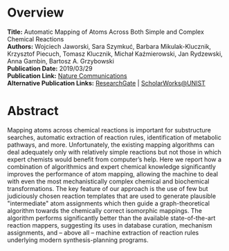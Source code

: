 # Overview
**Title:** Automatic Mapping of Atoms Across Both Simple and Complex Chemical Reactions<br>
**Authors:** Wojciech Jaworski, Sara Szymkuć, Barbara Mikulak-Klucznik, Krzysztof Piecuch, Tomasz Klucznik, Michał
Kaźmierowski, Jan Rydzewski, Anna Gambin, Bartosz A. Grzybowski<br>
**Publication Date:** 2019/03/29<br>
**Publication Link:** [Nature Communications](https://www.nature.com/articles/s41467-019-09440-2)<br>
**Alternative Publication Links:** [ResearchGate](https://www.researchgate.net/publication/332078188_Automatic_mapping_of_atoms_across_both_simple_and_complex_chemical_reactions)
| [ScholarWorks@UNIST](https://scholarworks.unist.ac.kr/handle/201301/26640)


# Abstract
Mapping atoms across chemical reactions is important for substructure searches, automatic extraction of reaction rules,
identification of metabolic pathways, and more. Unfortunately, the existing mapping algorithms can deal adequately only
with relatively simple reactions but not those in which expert chemists would benefit from computer’s help. Here we
report how a combination of algorithmics and expert chemical knowledge significantly improves the performance of atom
mapping, allowing the machine to deal with even the most mechanistically complex chemical and biochemical
transformations. The key feature of our approach is the use of few but judiciously chosen reaction templates that are
used to generate plausible "intermediate" atom assignments which then guide a graph-theoretical algorithm towards the
chemically correct isomorphic mappings. The algorithm performs significantly better than the available state-of-the-art
reaction mappers, suggesting its uses in database curation, mechanism assignments, and – above all – machine extraction
of reaction rules underlying modern synthesis-planning programs.
